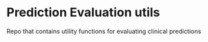 # Prediction Evaluation utils

Repo that contains utility functions for evaluating clinical predictions
